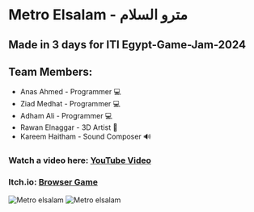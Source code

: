 # Metro Elsalam - مترو السلام
## Made in 3 days for ITI Egypt-Game-Jam-2024
## Team Members:
- Anas Ahmed - Programmer 💻
- Ziad Medhat - Programmer 💻
- Adham Ali - Programmer 💻
- Rawan Elnaggar - 3D Artist 🎨
- Kareem  Haitham - Sound Composer 🔊

### Watch a video here: [YouTube Video](https://www.youtube.com/watch?v=xnaICFuRktQ)
### Itch.io: [Browser Game](https://anasmations.itch.io/metro-elsalam)

![Metro elsalam](https://img.itch.zone/aW1nLzE1MTQ0ODUxLmpwZw==/original/0ZrSnT.jpg)
![Metro elsalam](https://img.itch.zone/aW1hZ2UvMjU0NDIzMi8xNTE0NDg1Ni5qcGc=/original/JFF5dD.jpg)

